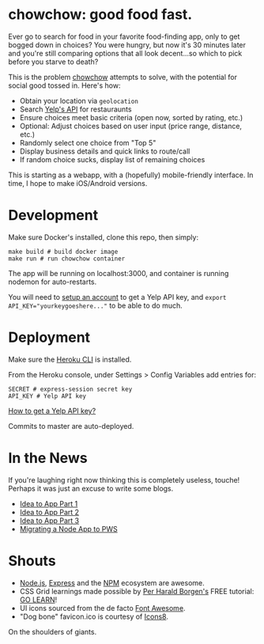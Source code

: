 # chowchow: good food fast.

Ever go to search for food in your favorite food-finding app, only to get bogged down in choices? You were hungry, but now it's 30 minutes later and you're still comparing options that all look decent...so which to pick before you starve to death?

This is the problem [chowchow](https://chowchow.herokuapp.com) attempts to solve, with the potential for social good tossed in. Here's how:

- Obtain your location via `geolocation`
- Search [Yelp's API](https://www.yelp.com/developers/documentation/v3/get_started) for restauraunts
- Ensure choices meet basic criteria (open now, sorted by rating, etc.)
- Optional: Adjust choices based on user input (price range, distance, etc.)
- Randomly select one choice from "Top 5"
- Display business details and quick links to route/call
- If random choice sucks, display list of remaining choices

This is starting as a webapp, with a (hopefully) mobile-friendly
interface. In time, I hope to make iOS/Android versions.

# Development

Make sure Docker's installed, clone this repo, then simply:

```
make build # build docker image
make run # run chowchow container
```

The app will be running on localhost:3000, and container is running nodemon for auto-restarts.

You will need to [setup an account](https://www.yelp.com/developers/documentation/v3/authentication) to get a Yelp API key, and `export API_KEY="yourkeygoeshere..."` to be able to do much.

# Deployment

Make sure the [Heroku CLI](https://devcenter.heroku.com/articles/heroku-cli#download-and-install) is installed.

From the Heroku console, under Settings > Config Variables add entries for:

```
SECRET # express-session secret key
API_KEY # Yelp API key
```
[How to get a Yelp API key?](https://www.yelp.com/developers/documentation/v3/authentication)

Commits to master are auto-deployed.

# In the News

If you're laughing right now thinking this is completely useless, touche!  Perhaps it was just an excuse to write some blogs.

- [Idea to App Part 1](https://medium.com/@deadlysyn/idea-to-app-part-1-42ca01aba91d)
- [Idea to App Part 2](https://medium.com/@deadlysyn/idea-to-app-part-2-ad040109ba97)
- [Idea to App Part 3](https://medium.com/@deadlysyn/idea-to-app-part-3-76de38bb692f)
- [Migrating a Node App to PWS](https://medium.com/@deadlysyn/migrating-a-node-app-to-pws-b3f2133ec451)

# Shouts

- [Node.js](https://nodejs.org), [Express](https://expressjs.com) and the [NPM](https://www.npmjs.com) ecosystem are awesome.
- CSS Grid learnings made possible by [Per Harald Borgen's](https://medium.com/@perborgen) FREE tutorial: [GO LEARN](https://scrimba.com/g/gR8PTE)!
- UI icons sourced from the de facto [Font Awesome](https://fontawesome.com).
- "Dog bone" favicon.ico is courtesy of [Icons8](http://icons8.com).

On the shoulders of giants.
